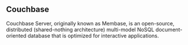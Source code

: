 ## Couchbase

Couchbase Server, originally known as Membase, is an open-source, distributed
(shared-nothing architecture) multi-model NoSQL document-oriented database that
is optimized for interactive applications.
